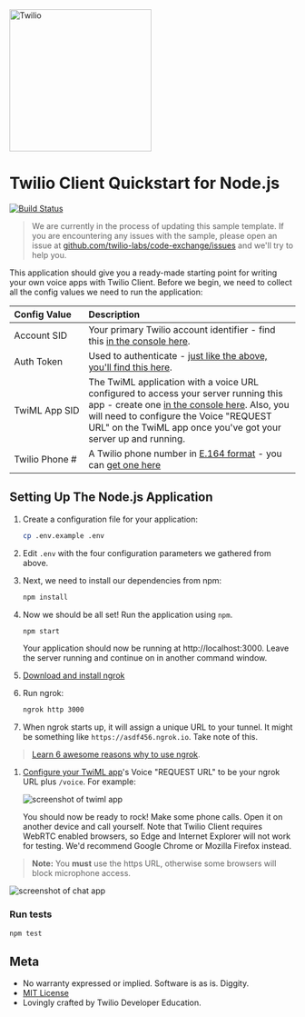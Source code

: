 <a href="https://www.twilio.com">
  <img src="https://static0.twilio.com/marketing/bundles/marketing/img/logos/wordmark-red.svg" alt="Twilio" width="250" />
</a>

# Twilio Client Quickstart for Node.js
[![Build Status](https://travis-ci.org/TwilioDevEd/client-quickstart-node.svg?branch=master)](https://travis-ci.org/TwilioDevEd/client-quickstart-node)

> We are currently in the process of updating this sample template. If you are encountering any issues with the sample, please open an issue at [github.com/twilio-labs/code-exchange/issues](https://github.com/twilio-labs/code-exchange/issues) and we'll try to help you.

This application should give you a ready-made starting point for writing your
own voice apps with Twilio Client. Before we begin, we need to collect
all the config values we need to run the application:

| Config&nbsp;Value  | Description |
| :-------------  |:------------- |
Account&nbsp;SID | Your primary Twilio account identifier - find this [in the console here](https://www.twilio.com/console).
Auth&nbsp;Token | Used to authenticate - [just like the above, you'll find this here](https://www.twilio.com/console).
TwiML&nbsp;App&nbsp;SID | The TwiML application with a voice URL configured to access your server running this app - create one [in the console here](https://www.twilio.com/console/voice/twiml/apps). Also, you will need to configure the Voice "REQUEST URL" on the TwiML app once you've got your server up and running.
Twilio&nbsp;Phone&nbsp;# | A Twilio phone number in [E.164 format](https://en.wikipedia.org/wiki/E.164) - you can [get one here](https://www.twilio.com/console/phone-numbers/incoming)

## Setting Up The Node.js Application

1. Create a configuration file for your application:

   ```bash
   cp .env.example .env
   ```

1. Edit `.env` with the four configuration parameters we gathered from above.

1. Next, we need to install our dependencies from npm:

   ```bash
   npm install
   ```

1. Now we should be all set! Run the application using `npm`.

   ```bash
   npm start
   ```

   Your application should now be running at http://localhost:3000.
   Leave the server running and continue on in another command window.

1. [Download and install ngrok](https://ngrok.com/download)

1. Run ngrok:

   ```bash
   ngrok http 3000
   ```

1. When ngrok starts up, it will assign a unique URL to your tunnel.
   It might be something like `https://asdf456.ngrok.io`. Take note of this.

> [Learn 6 awesome reasons why to use ngrok](https://www.twilio.com/blog/2015/09/6-awesome-reasons-to-use-ngrok-when-testing-webhooks.html).

1. [Configure your TwiML app](https://www.twilio.com/console/voice/twiml/apps)'s
Voice "REQUEST URL" to be your ngrok URL plus `/voice`. For example:

   ![screenshot of twiml app](https://s3.amazonaws.com/com.twilio.prod.twilio-docs/images/TwilioClientRequestUrl.original.png)

   You should now be ready to rock! Make some phone calls.
   Open it on another device and call yourself. Note that Twilio Client requires
   WebRTC enabled browsers, so Edge and Internet Explorer will not work for
   testing. We'd recommend Google Chrome or Mozilla Firefox instead.

> **Note:** You **must** use the https URL, otherwise some browsers will block
   microphone access.

   ![screenshot of chat app](https://s3.amazonaws.com/com.twilio.prod.twilio-docs/images/TwilioClientQuickstart.original.png)

### Run tests

```bash
npm test
```

## Meta

* No warranty expressed or implied. Software is as is. Diggity.
* [MIT License](http://www.opensource.org/licenses/mit-license.html)
* Lovingly crafted by Twilio Developer Education.

